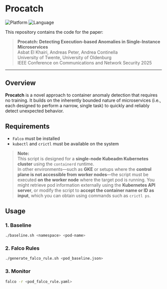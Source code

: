 # Procatch

![Platform](https://img.shields.io/badge/platform-Kubernetes-blue)
![Language](https://img.shields.io/badge/script-Bash-green)

This repository contains the code for the paper:

> **Procatch: Detecting Execution-based Anomalies in Single-Instance Microservices**  
> Asbat El Khairi, Andreas Peter, Andrea Continella  
> University of Twente, University of Oldenburg  
> IEEE Conference on Communications and Network Security 2025

---

## Overview

**Procatch** is a novel approach to container anomaly detection that requires no training. It builds on the inherently bounded nature of microservices (i.e., each designed to perform a narrow, single task) to quickly and reliably detect unexpected behavior.


## Requirements

- `Falco` must be installed
- `kubectl` and `crictl` must be available on the system

> **Note:**  
> This script is designed for a **single-node Kubeadm Kubernetes cluster** using the `containerd` runtime.  
> In other environments—such as **GKE** or setups where the **control plane is not accessible from worker nodes**—the script must be executed **on the worker node** where the target pod is running. You might retrieve pod information externally using the **Kubernetes API server**, or modify the script to **accept the container name or ID as input**, which you can obtain using commands such as `crictl ps`.


## Usage

### 1. Baseline

```bash
./baseline.sh <namespace> <pod-name> 
```
### 2. Falco Rules

```bash
./generate_falco_rule.sh <pod_baseline.json> 
```

### 3. Monitor

```bash
falco -r <pod_falco_rule.yaml> 
```
